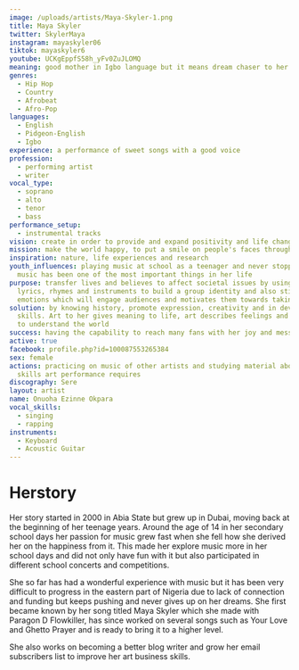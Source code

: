```yaml
---
image: /uploads/artists/Maya-Skyler-1.png
title: Maya Skyler
twitter: SkylerMaya
instagram: mayaskyler06
tiktok: mayaskyler6
youtube: UCKgEppfS58h_yFv0ZuJLOMQ
meaning: good mother in Igbo language but it means dream chaser to her
genres:
  - Hip Hop
  - Country
  - Afrobeat
  - Afro-Pop
languages:
  - English
  - Pidgeon-English
  - Igbo
experience: a performance of sweet songs with a good voice
profession:
  - performing artist
  - writer
vocal_type:
  - soprano
  - alto
  - tenor
  - bass
performance_setup:
  - instrumental tracks
vision: create in order to provide and expand positivity and life changing experiences
mission: make the world happy, to put a smile on people's faces through her music
inspiration: nature, life experiences and research
youth_influences: playing music at school as a teenager and never stopped and
  music has been one of the most important things in her life
purpose: transfer lives and believes to affect societal issues by using good
  lyrics, rhymes and instruments to build a group identity and also stir strong
  emotions which will engage audiences and motivates them towards taking action
solution: by knowing history, promote expression, creativity and in developing
  skills. Art to her gives meaning to life, art describes feelings and it helps
  to understand the world
success: having the capability to reach many fans with her joy and messages
active: true
facebook: profile.php?id=100087553265384
sex: female
actions: practicing on music of other artists and studying material about the
  skills art performance requires
discography: Sere
layout: artist
name: Onuoha Ezinne Okpara
vocal_skills:
  - singing
  - rapping
instruments:
  - Keyboard
  - Acoustic Guitar
---
```


# Herstory

Her story started in 2000 in Abia State but grew up in Dubai, moving back at the beginning of her teenage years. Around the age of 14 in her secondary school days her passion for music grew fast when she fell how she derived her on the happiness from it. This made her explore music more in her school days and did not only have fun with it but also participated in different school concerts and competitions.

She so far has had a wonderful experience with music but it has been very difficult to progress in the eastern part of Nigeria due to lack of connection and funding but keeps pushing and never gives up on her dreams. She first became known by her song titled Maya Skyler which she made with Paragon D Flowkiller, has since worked on several songs such as Your Love and Ghetto Prayer and is ready to bring it to a higher level.

She also works on becoming a better blog writer and grow her email subscribers list to improve her art business skills.